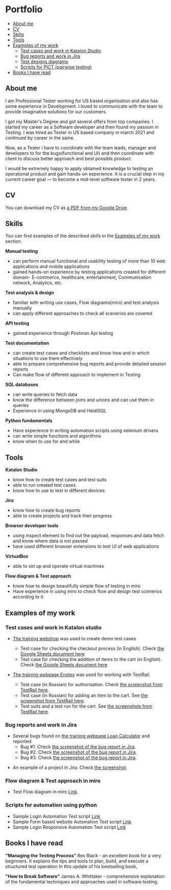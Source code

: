 # Portfolio
- [About me](#about-me)
- [CV](#cv)
- [Skills](#skills)
- [Tools](#tools)
- [Examples of my work](#examples-of-my-work)
  * [Test cases and work in Katalon Studio](#test-cases-and-work-in-Katalon-studio)
  * [Bug reports and work in Jira](#bug-reports-and-work-in-jira)
  * [Test designs diagrams](#mindmaps-and-diagrams)
  * [Scripts for PICT (pairwise testing)](#scripts-for-pict-pairwise-testing)
- [Books I have read](#books-i-have-read)

## About me

I am Professional Tester working for US based organisation and also has some experience in Development. I loved to communicate with the team to provide imaginative solutions for our customers.

I got my Master's Degree and got several offers from top companies. I started my career as a Software developer and then found my passion in Testing. I was hired as Tester in US based company in march 2021 and continued by career in the same.

Now, as a Tester i have to coordinate with the team leads, manager and developers to for tbe bugs(functional and UI) and then coordinate with client to discuss better approach and best possible product.

I would be extremely happy to apply obtained knowledge to testing an operational product and gain hands-on experience. It is a crucial step in my current career goal — to become a mid-level software tester in 2 years.

## CV
You can download my CV as [a PDF from my Google Drive](https://drive.google.com/file/d/1LuKjJqOXWOHh1COvGSpuL5dksUav75v9/view?usp=sharing).

## Skills

You can find examples of the described skills in the [Examples of my work](https://drive.google.com/drive/folders/1Y3VxRKGaBNM8R0dP-GjJR5PJLtRvY7xF?usp=sharing) section.

__Manual testing__
  * can perform manual functional and usability testing of more than 10 web applications and mobile applications
  * gained hands-on experience by testing applications created for different domain- E-commerce, healthcare, entertainment, Communication network, Analytics, etc.

__Test analysis & design__
  * familiar with writing use cases, Flow diagrams(miro) and test analysis manually
  * can apply different approaches to check all scenerios are covered

__API testing__
  * gained experience through Postman Api testing

__Test documentation__
  * can create test cases and checklists and know how and in which situations to use them effectively
  * able to prepare comprehensive bug reports and provide detailed session reports
  * Can make flow of different approach to implement in Testing 

__SQL databases__
  * can write queries to fetch data
  * know the difference between joins and unions and can use them in queries
  * Experience in using MongoDB and HeidiSQL

__Python fundamentals__
  * Have experience in writing automation scripts using selenium drivers
  * can write simple functions and algorithms
  * know when to use for and while

## Tools

__Katalon Studio__
  * know how to create test cases and test suits
  * able to run created test cases
  * know how to use to test in different devices

__Jira__
  * know how to create bug reports
  * able to create projects and track their progress

__Browser developer tools__
  * using inspect element to find out the payload, responses and data fetch and know where data is not passed
  * have used different browser extensions to test UI of web applications

__VirtualBox__
  * able to set up and operate virtual machines

__Flow diagram & Test approach__
  * know how to design beautifully simple flow of testing in miro
  * Have experience in using miro to check flow and design test scenerios according to it

## Examples of my work

### Test cases and work in Katalon studio

- [The training webshop](http://automationpractice.com/) was used to create demo test cases
  * Test case for checking the checkout process (in English). Check [the Google Sheets document here](https://docs.google.com/spreadsheets/d/1NpgiyQr2mx2YKddbXOFi7YygWE_jUve3spzscLkpTuY/edit?usp=sharing)
  * Test case for checking the addition of items to the cart (in English). Check [the Google Sheets document here](https://docs.google.com/spreadsheets/d/1PTc-aPCKWBm4B3aaTPsvJ5wgW0P-KkpvaclZAbQzTZY/edit#gid=0)

- [The training webpage Enotes](https://enotes.pointschool.ruin) was used for working with TestRail.
  * Test case (in Russian) for authorisation. Check [the screenshot from TestRail here](https://drive.google.com/file/d/1X9q5h3NKLI7NZpoU-gaHwSrYq_KQtDsl/view?usp=sharing).
  * Test case (in Russian) for adding an item to the cart. See [the screenshot from TestRail here](https://drive.google.com/file/d/1L74DBG62BRnl45WuVYsuR3RoYU4KZHrI/view?usp=sharing).
  * Test suits and a test run for the cart. See [the screenshots from TestRail here](https://drive.google.com/file/d/1imQyEHdDE9FCWtnnPZurh0J9QMTWrS3l/view?usp=sharing).


### Bug reports and work in Jira

- Several bugs found on [the training webpage Loan Calculator](http://creditcalculator.pointschool.ru) and reported:
  * Bug #1. Check [the screenshot of the bug report in Jira](https://drive.google.com/file/d/1Ypqw992_r6YgXNdqslH1FVW3Y33sT6ip/view?usp=sharing).
  * Bug #2. Check [the screenshot of the bug report in Jira](https://drive.google.com/file/d/15KB2fIqWO4uIUbAMejk8ZZrkpPfJzz1m/view?usp=sharing).
  * Bug #3. Check [the screenshot of the bug report in Jira](https://drive.google.com/file/d/1Qn_Fe5gwdEQ-f4PKpg115CZaWl3_N705/view?usp=sharing).
* An example of a project in Jira. Check [the screenshot](https://drive.google.com/file/d/1uN7R4SGWYZ0zn45id8_CeSzs4sn68BWq/view?usp=sharing).

### Flow diagram & Test approach in miro
* Test Flow diagram in miro [Link](https://drive.google.com/file/d/1WRrh4hXo31B9SY5MM2b2OMg2tpAb3avU/view?usp=sharing). 


### Scripts for automation using python

* Sample Login Automation Test script [Link](https://drive.google.com/file/d/14S6UThwu7exRNeiLrAng3lEE2AGFVy0h/view?usp=sharing) 
* Sample Form based website Automation Test script [Link](https://drive.google.com/file/d/1U4JTreoeV2leivC-BvJa2Il7e2LApTMJ/view?usp=sharing) 
* Sample Login Responsive Automation Test script [Link](https://drive.google.com/file/d/1_OVh20iKVbF_pJkcISNQJi65CXR3kq--/view?usp=sharing)

## Books I have read
__"Managing the Testing Process"__ Rex Black - an excellent book for a very beginners. It explains the tips and tools to plan, build, and execute a structured test operation In this update of his bestselling book, 

__"How to Break Software"__  James A. Whittaker - comprehensive explanation of the fundamental techniques and approaches used in software testing.
